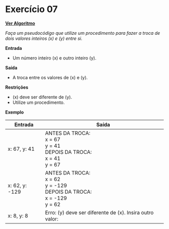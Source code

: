 # Exercício 07

[**Ver Algoritmo**](Algoritmo07.md)

*Faça um pseudocódigo que utilize um procedimento para fazer a troca de dois valores inteiros \(x\) e \(y\) entre si.*

**Entrada**
- Um número inteiro \(x\) e outro inteiro \(y\).

**Saída**
- A troca entre os valores de \(x\) e \(y\).

**Restrições**
- \(x\) deve ser diferente de \(y\).
- Utilize um procedimento.

**Exemplo**

| Entrada                 | Saída                                                |
|-------------------------|------------------------------------------------------|
| x: 67, y: 41            | ANTES DA TROCA:<br>x = 67<br>y = 41<br>DEPOIS DA TROCA:<br>x = 41<br>y = 67 |
| x: 62, y: -129          | ANTES DA TROCA:<br>x = 62<br>y = -129<br>DEPOIS DA TROCA:<br>x = -129<br>y = 62 |
| x: 8, y: 8              | Erro: \(y\) deve ser diferente de \(x\). Insira outro valor: |
